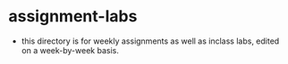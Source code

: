 # assignment-labs

- this directory is for weekly assignments as well as inclass labs, edited on a week-by-week basis.